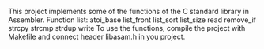 This project implements some of the functions of the C standard library in Assembler.
Function list:
  atoi_base
  list_front
  list_sort
  list_size
  read
  remove_if
  strcpy
  strcmp
  strdup
  write
  To use the functions, compile the project with Makefile and connect header libasam.h in you project.
